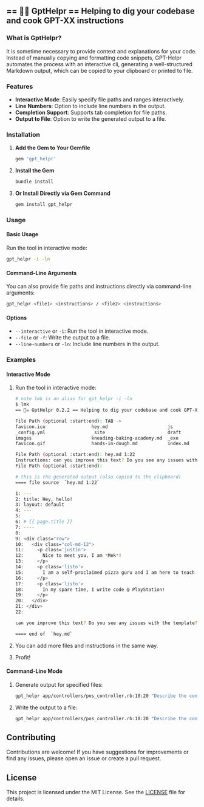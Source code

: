 ## == 🏴‍☠️ GptHelpr == Helping to dig your codebase and cook GPT-XX instructions

### What is GptHelpr?

It is sometime necessary to provide context and explanations for your code. Instead of manually copying and formatting code snippets, GPT-Helpr automates the process with an interactive cli, generating a well-structured Markdown output, which can be copied to your clipboard or printed to file.

### Features

- **Interactive Mode**: Easily specify file paths and ranges interactively.
- **Line Numbers**: Option to include line numbers in the output.
- **Completion Support**: Supports tab completion for file paths.
- **Output to File**: Option to write the generated output to a file.

### Installation

1. **Add the Gem to Your Gemfile**
   ```ruby
   gem 'gpt_helpr'
   ```

2. **Install the Gem**
   ```sh
   bundle install
   ```

3. **Or Install Directly via Gem Command**
   ```sh
   gem install gpt_helpr
   ```

### Usage

#### Basic Usage

Run the tool in interactive mode:
```sh
gpt_helpr -i -ln
```

#### Command-Line Arguments

You can also provide file paths and instructions directly via command-line arguments:
```sh
gpt_helpr <file1> <instructions> / <file2> <instructions>
```

#### Options

- `--interactive` or `-i`: Run the tool in interactive mode.
- `--file` or `-f`: Write the output to a file.
- `--line-numbers` or `-ln`: Include line numbers in the output.

### Examples

#### Interactive Mode

1. Run the tool in interactive mode:
   ```sh
   # note lmk is an alias for gpt_helpr -i -ln
   $ lmk
   == 🏴‍☠️ GptHelpr 0.2.2 == Helping to dig your codebase and cook GPT-XX instructions [current directory /Users/etozzato/WorkSpace/_AINZ/pizzatarians.com]

   File Path (optional :start:end): TAB ->
   favicon.ico                 hey.md                      js                          random-acts-of-pizza.md
   _config.yml                 _site                       draft                       fonts
   images                      kneading-baking-academy.md  _exe                        academy
   favicon.gif                 hands-in-dough.md           index.md                    parties-and-events.md

   File Path (optional :start:end): hey.md 1:22
   Instructions: can you improve this text? Do you see any issues with the template?
   File Path (optional :start:end):

   # this is the generated output (also copied to the clipboard)
   ==== file source  `hey.md 1:22`

   1: ---
   2: title: Hey, hello!
   3: layout: default
   4: ---
   5:
   6: # {{ page.title }}
   7: ----
   8:
   9: <div class="row">
   10:   <div class="col-md-12">
   11:     <p class='justin'>
   12:       Nice to meet you, I am *Mek*!
   13:     </p>
   14:     <p class='listo'>
   15:       I am a self-proclaimed pizza guru and I am here to teach & learn. Originally from Venice, Italy you can find me in San Diego, CA.
   16:     </p>
   17:     <p class='listo'>
   18:       In my spare time, I write code @ PlayStation!
   19:     </p>
   20:   </div>
   21: </div>
   22:

   can you improve this text? Do you see any issues with the template?

   ==== end of  `hey.md`
   ```

2. You can add more files and instructions in the same way.

3. Profit!

#### Command-Line Mode

1. Generate output for specified files:
   ```sh
   gpt_helpr app/controllers/pos_controller.rb:10:20 "Describe the controller logic" / app/views/pos/index.html.erb "Explain the view template"
   ```

2. Write the output to a file:
   ```sh
   gpt_helpr app/controllers/pos_controller.rb:10:20 "Describe the controller logic" / app/views/pos/index.html.erb "Explain the view template" --file
   ```

## Contributing

Contributions are welcome! If you have suggestions for improvements or find any issues, please open an issue or create a pull request.

## License

This project is licensed under the MIT License. See the [LICENSE](LICENSE) file for details.